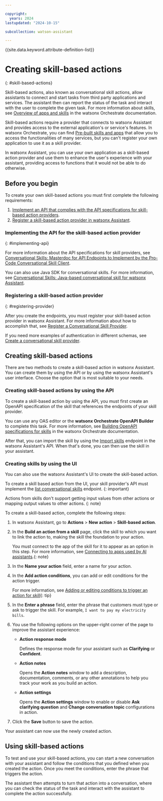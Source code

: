 ```yaml
---

copyright:
  years: 2024
lastupdated: "2024-10-15"

subcollection: watson-assistant

---
```


{{site.data.keyword.attribute-definition-list}}

# Creating skill-based actions
{: #skill-based-actions}

Skill-based actions, also known as conversational skill actions, allow assistants to connect and start tasks from third party applications and services. The assistant then can report the status of the task and interact with the user to complete the given task. For more information about skills, see [Overview of apps and skills](https://www.ibm.com/docs/en/watsonx/watson-orchestrate/current?topic=skills-overview-apps) in the watsonx Orchestrate documentation.

Skill-based actions require a provider that connects to watsonx Assistant and provides access to the external application's or service's features. In watsonx Orchestrate, you can find [Pre-built skills and apps](https://www.ibm.com/docs/en/watsonx/watson-orchestrate/current?topic=prebuilt-apps-skills) that allow you to access the functionalities of many services, but you can't register your own application to use it as a skill provider.

In watsonx Assistant, you can use your own application as a skill-based action provider and use them to enhance the user's experience with your assistant, providing access to functions that it would not be able to do otherwise.

## Before you begin

To create your own skill-based actions you must first complete the following requirements:

1. [Implement an API that complies with the API specifications for skill-based action providers](#implementing-api).
1. [Register a skill-based action provider in watsonx Assistant](#registering-provider).

### Implementing the API for the skill-based action provider
{: #implementing-api}

For more information about the API specifications for skill providers, see [Conversational Skills: Masterdoc for API Endpoints to Implement by the Pro-Code Conversational Skill Client](https://github.com/watson-developer-cloud/assistant-toolkit/blob/master/conversational-skills/procode-endpoints.md).

You can also use Java SDK for conversational skills. For more information, see [Conversational Skills: Java-based conversational skill for watsonx Assistant](https://github.com/watson-developer-cloud/assistant-toolkit/tree/master/conversational-skills/procode-skill-sdk-java).

### Registering a skill-based action provider
{: #registering-provider}

After you create the endpoints, you must register your skill-based action provider in watsonx Assistant. For more information about how to accomplish that, see [Register a Conversational Skill Provider](https://github.com/watson-developer-cloud/assistant-toolkit/tree/master/conversational-skills#register-a-conversational-skill-provider).

If you need more examples of authentication in different schemas, see [Create a conversational skill provider](https://cloud.ibm.com/apidocs/assistant-v2#createprovider).

## Creating skill-based actions

There are two methods to create a skill-based action in watsonx Assistant. You can create them by using the API or by using the watsonx Assistant's user interface. Choose the option that is most suitable to your needs.

### Creating skill-based actions by using the API

To create a skill-based action by using the API, you must first create an OpenAPI specification of the skill that references the endpoints of your skill provider.

You can use any OAS editor or the **watsonx Orchestrate OpenAPI Builder** to complete this task. For more information, see [Building OpenAPI specifications for skills](https://www.ibm.com/docs/en/watsonx/watson-orchestrate/current?topic=skills-building-openapi-specifications) in the watsonx Orchestrate documentation.

After that, you can import the skill by using the [Import skills](https://cloud.ibm.com/apidocs/assistant-v2#importskills) endpoint in the watsonx Assistant's API. When that's done, you can then use the skill in your assistant.

### Creating skills by using the UI

You can also use the watsonx Assistant's UI to create the skill-based action.

To create a skill based action from the UI, your skill provider's API must implement the [list conversational skills](https://github.com/watson-developer-cloud/assistant-toolkit/blob/master/conversational-skills/procode-endpoints.md#list-conversational-skills) endpoint.
{: important}

Actions from skills don't support getting input values from other actions or mapping output values to other actions.
{: note}

To create a skill-based action, complete the following steps:

1. In watsonx Assistant, go to **Actions** > **New action** > **Skill-based action**. 

1. In the **Build an action from a skill** page, click the skill to which you want to link the action to, making the skill the foundation to your action. 

    You must connect to the app of the skill for it to appear as an option in this step. For more information, see [Connecting to apps used by AI assistants](https://www.ibm.com/docs/en/watsonx/watson-orchestrate/current?topic=skills-connecting-apps-used-by-ai-assistants).{: note} 

1. In the **Name your action** field, enter a name for your action.

1. In the **Add action conditions**, you can add or edit conditions for the action trigger. 

    For more information, see [Adding or editing conditions to trigger an action for skill](https://www.ibm.com/docs/en/watsonx/watson-orchestrate/current?topic=assistants-building-your-ai-assistant-actions#build-actions-overview-conditional-steps){: tip}
    
1. In the **Enter a phrase** field, enter the phrase that customers must type or ask to trigger the skill. For example, `I want to pay my electricity bills`.

1. You use the following options on the upper-right corner of the page to improve the assistant experience:

    - **Action response mode**

        Defines the response mode for your assistant such as **Clarifying** or **Confident**.

    - **Action notes** 

        Opens the **Action notes** window to add a description, documentation, comments, or any other annotations to help you track your work as you build an action.

    - **Action settings**

        Opens the **Action settings** window to enable or disable **Ask clarifying question** and **Change conversation topic** configurations in action.

1. Click the **Save** button to save the action.

Your assistant can now use the newly created action.

## Using skill-based actions

To test and use your skill-based actions, you can start a new conversation with your assistant and follow the conditions that you defined when you created the action. Once you meet the conditions, enter the phrase that triggers the action.

The assistant then attempts to turn that action into a conversation, where you can check the status of the task and interact with the assistant to complete the action successfully.
